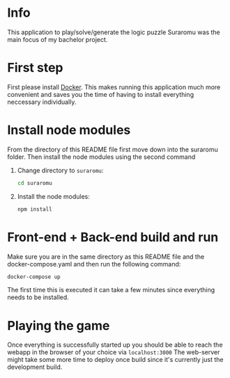 # Info
This application to play/solve/generate the logic puzzle Suraromu was the main focus of my bachelor project. 

# First step
First please install [Docker](https://www.docker.com/). 
This makes running this application much more convenient and saves you the time of having to install everything neccessary individually.

# Install node modules
From the directory of this README file first move down into the suraromu folder. Then install the node modules using the second command
1. Change directory to `suraromu`:

    ```bash
    cd suraromu 
    ```

2. Install the node modules:

    ```bash
    npm install 
    ```


# Front-end + Back-end build and run
Make sure you are in the same directory as this README file and the docker-compose.yaml and then run the following command:
```bash
docker-compose up
```
The first time this is executed it can take a few minutes since everything needs to be installed.

# Playing the game

Once everything is successfully started up you should be able to reach the webapp in the browser of your choice via `localhost:3000`
The web-server might take some more time to deploy once build since it's currently just the development build.
